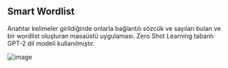 ## Smart Wordlist
Anahtar kelimeler girildiğinde onlarla bağlantılı sözcük ve sayıları bulan ve bir wordlist oluşturan masaüstü uygulaması.
Zero Shot Learning tabanlı GPT-2 dil modeli kullanılmıştır.

![image](https://github.com/friea/smart_wordlist/assets/48139735/ec36abc0-eaa1-42aa-8f15-b2241625c9df)
